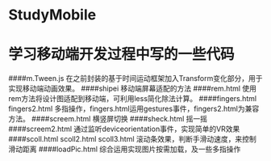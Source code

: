 # StudyMobile
学习移动端开发过程中写的一些代码
===========================
####m.Tween.js 在之前封装的基于时间运动框架加入Transform变化部分，用于实现移动端动画效果。
####shipei
移动端屏幕适配的方法
####rem.html
使用rem方法将设计图适配到移动端，可利用less简化除法计算。
####fingers.html fingers2.html
多指操作，fingers.html运用gestures事件，fingers2.html为兼容方法。
####screem.html
横竖屏切换
####sheck.html
摇一摇
####screem2.html
通过监听deviceorientation事件，实现简单的VR效果
####scoll.html scoll2.html scoll3.html
滚动条效果，判断手滑动速度，来控制滑动距离
####loadPic.html
综合运用实现图片按需加载，及一些多指操作